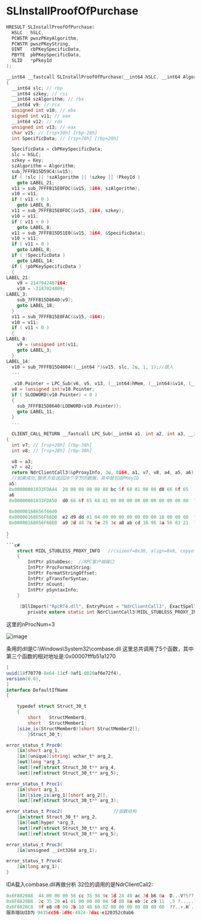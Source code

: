 # SLInstallProofOfPurchase
```c
HRESULT SLInstallProofOfPurchase(
  HSLC   hSLC,
  PCWSTR pwszPKeyAlgorithm,
  PCWSTR pwszPKeyString,
  UINT   cbPKeySpecificData,
  PBYTE  pbPKeySpecificData,
  SLID   *pPkeyId
);
```

```c
__int64 __fastcall SLInstallProofOfPurchase(__int64 hSLC, __int64 Algorithm, __int64 Key, int cbPKeySpecificData, __int64 pbPKeySpecificData, __int64 PkeyId)
{
  __int64 slc; // rbp
  __int64 szkey; // rsi
  __int64 szAlgorithm; // rbx
  __int64 v9; // rcx
  unsigned int v10; // ebx
  signed int v11; // eax
  __int64 v12; // rdx
  unsigned int v13; // eax
  char v15; // [rsp+30h] [rbp-28h]
  int SpecificData; // [rsp+78h] [rbp+20h]

  SpecificData = cbPKeySpecificData;
  slc = hSLC;
  szkey = Key;
  szAlgorithm = Algorithm;
  sub_7FFFB15D59C4(&v15);
  if ( !slc || !szAlgorithm || !szkey || !PkeyId )
    goto LABEL_21;
  v11 = sub_7FFFB15E0FDC(&v15, 1i64, szAlgorithm);
  v10 = v11;
  if ( v11 < 0 )
    goto LABEL_8;
  v11 = sub_7FFFB15E0FDC(&v15, 2i64, szkey);
  v10 = v11;
  if ( v11 < 0 )
    goto LABEL_8;
  v11 = sub_7FFFB15D51E0(&v15, 3i64, &SpecificData);
  v10 = v11;
  if ( v11 < 0 )
    goto LABEL_8;
  if ( !SpecificData )
    goto LABEL_14;
  if ( !pbPKeySpecificData )
  {
LABEL_21:
    v9 = 2147942487i64;
    v10 = -2147024809;
LABEL_3:
    sub_7FFFB15D8640(v9);
    goto LABEL_18;
  }
  v11 = sub_7FFFB15E0FAC(&v15, 4i64);
  v10 = v11;
  if ( v11 < 0 )
  {
LABEL_8:
    v9 = (unsigned int)v11;
    goto LABEL_3;
  }
LABEL_14:
  v10 = sub_7FFFB15D4804((__int64 *)&v15, slc, 2u, 1, 1);//跟入
  ...
  
   v10.Pointer = LPC_Sub(v6, v5, v13, (__int64)hMem, (__int64)&v14, (__int64)&v16).Pointer;
  v8 = (unsigned int)v10.Pointer;
  if ( SLODWORD(v10.Pointer) < 0 )
  {
    sub_7FFFB15D8640(LODWORD(v10.Pointer));
    goto LABEL_11;
  }
  ...
  
  CLIENT_CALL_RETURN __fastcall LPC_Sub(__int64 a1, int a2, int a3, __int64 a4, __int64 a5, __int64 a6)
{
  int v7; // [rsp+20h] [rbp-38h]
  int v8; // [rsp+28h] [rbp-30h]

  v8 = a3;
  v7 = a2;
  return NdrClientCall3(&pProxyInfo, 3u, 0i64, a1, v7, v8, a4, a5, a6);// RPC客户端调用,通过RpcViewer查看调用的是哪个DLL及函数
  //如果成功,服务方会送回20个字节的数据，其中就包括PKeyID
 a5:
 0x00000001033FDA44  20 00 00 00 00 88 bc 5f 68 01 00 00 d0 66 6f 65   ....??_h...?foe
 a6
 0x00000001033FDA50  d0 66 6f 65 68 01 00 00 00 00 00 00 00 00 00 80  ?foeh..........€   //PkeyID存储地址
 
 0x00000168656f66d0
 0x00000168656F66D0  e2 d9 dd 01 04 00 00 00 00 00 00 00 10 00 00 00  ???.............
 0x00000168656F66E0  a9 2d 48 7c 5e 25 3c a8 ab cd 16 96 1a 56 83 21  ?-H|^%<???.?.V?!  //pkeyID
  
}
`
```c#
    struct MIDL_STUBLESS_PROXY_INFO   //(sizeof=0x30, align=0x8, copyof_25)
    {
        IntPtr pStubDesc;  //RPC客户端接口
        IntPtr ProcFormatString;
        IntPtr FormatStringOffset;
        IntPtr pTransferSyntax;
        IntPtr nCount;
        IntPtr pSyntaxInfo;
    }
    
     [DllImport("RpcRT4.dll", EntryPoint = "NdrClientCall3", ExactSpelling = false, CharSet = CharSet.Unicode)]
        private extern static int NdrClientCall3(MIDL_STUBLESS_PROXY_INFO pProxyInfo, ulong nProcNum, IntPtr pReturnValue, IntPtr a1, int a2, int a3, IntPtr a4, IntPtr a5, IntPtr a6);
```

这里的nProcNum=3

![image](https://github.com/laomms/SLInstallProofOfPurchase/blob/master/1.png)

条用的dll是C:\Windows\System32\combase.dll
这里总共调用了5个函数，其中第三个函数的相对地址是:0x00007fffb51a1270
```c#
[
uuid(18f70770-8e64-11cf-9af1-0020af6e72f4),
version(0.0),
]
interface DefaultIfName
{

	typedef struct Struct_30_t
	{
		short 	StructMember0;
		short 	StructMember1;
	[size_is(StructMember0)]short StructMember2[];
		}Struct_30_t;

error_status_t Proc0(
	[in]short arg_1, 
	[in][unique][string] wchar_t* arg_2, 
	[out]long *arg_3, 
	[out][ref]struct Struct_30_t** arg_4, 
	[out][ref]struct Struct_30_t** arg_5);

error_status_t Proc1(
	[in]short arg_1, 
	[in][size_is(arg_1)]short arg_2[], 
	[out][ref]struct Struct_30_t** arg_3);

error_status_t Proc2(                   //函数结构
	[in]struct Struct_30_t* arg_2, 
	[in][out]hyper *arg_3, 
	[out][ref]struct Struct_30_t** arg_4, 
	[out][ref]struct Struct_30_t** arg_5);

error_status_t Proc3(
	[in]unsigned __int3264 arg_1);

error_status_t Proc4(
	[in]long arg_1);
} 
```

IDA载入combase.dll再做分析
32位的调用的是NdrClientCall2:
```c
0x6F8820A8  44 00 00 00 56 cc 35 94 9c 1d 24 49 ac 7d b6 0a  D...V?5??.$I?}?.
0x6F8820B8  2c 35 20 e1 01 00 00 00 04 5d 88 8a eb 1c c9 11  ,5 ?.....]???.?.
0x6F8820C8  9f e8 08 00 2b 10 48 60 02 00 00 00 00 00 00 00  ??..+.H`........
服务端GUID为 9435cc56-1d9c-4924-7dac-e120352c0ab6
```
